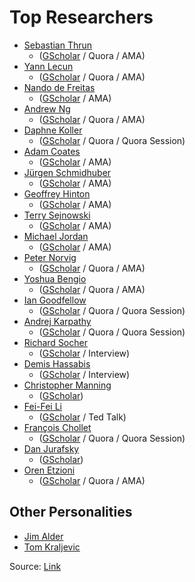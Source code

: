 # Top Researchers # 

 - [Sebastian Thrun](http://robots.stanford.edu/) 
   - ([GScholar](https://scholar.google.com/citations?user=7K34d7cAAAAJ&hl=en&oi=ao) / Quora / AMA)
 - [Yann Lecun](http://yann.lecun.com/) 
   - ([GScholar](https://scholar.google.com/citations?user=WLN3QrAAAAAJ&hl=en) / Quora / AMA)
 - [Nando de Freitas](http://www.cs.ubc.ca/~nando/) 
   - ([GScholar](https://scholar.google.com/citations?user=nzEluBwAAAAJ&hl=en) / AMA)
 - [Andrew Ng](http://www.andrewng.org/) 
   - ([GScholar](https://scholar.google.com/citations?user=JgDKULMAAAAJ&hl=en) / Quora / AMA)
 - [Daphne Koller](http://ai.stanford.edu/users/koller/) 
   - ([GScholar](https://scholar.google.com/citations?user=5Iqe53IAAAAJ) / Quora / Quora Session)
 - [Adam Coates](http://cs.stanford.edu/~acoates/) 
   - ([GScholar](https://scholar.google.com/citations?user=bLUllHEAAAAJ&hl=en) / AMA)
 - [Jürgen Schmidhuber](http://people.idsia.ch/~juergen/) 
   - ([GScholar](https://scholar.google.com/citations?user=gLnCTgIAAAAJ&hl=en) / AMA)
 - [Geoffrey Hinton](http://www.cs.toronto.edu/~hinton/) 
   - ([GScholar](https://scholar.google.com/citations?user=JicYPdAAAAAJ&hl=en) / AMA)
 - [Terry Sejnowski](http://www.salk.edu/scientist/terrence-sejnowski/) 
   - ([GScholar](https://scholar.google.com/citations?user=m1qAiOUAAAAJ&hl=en) / AMA)
 - [Michael Jordan](https://people.eecs.berkeley.edu/~jordan/) 
   - ([GScholar](https://scholar.google.com/citations?user=yxUduqMAAAAJ&hl=en) / AMA)
 - [Peter Norvig](http://norvig.com/) 
   - ([GScholar](https://scholar.google.com/citations?user=Ol0vcWgAAAAJ&hl=en) / Quora / AMA)
 - [Yoshua Bengio](http://www.iro.umontreal.ca/~bengioy/yoshua_en/) 
   - ([GScholar](https://scholar.google.com/citations?user=kukA0LcAAAAJ&hl=en) / Quora / AMA)
 - [Ian Goodfellow](http://www.iangoodfellow.com/) 
   - ([GScholar](https://scholar.google.com/citations?user=iYN86KEAAAAJ&hl=en) / Quora / Quora Session)
 - [Andrej Karpathy](http://karpathy.github.io/) 
   - ([GScholar](https://scholar.google.com/citations?user=l8WuQJgAAAAJ&hl=en) / Quora / Quora Session)
 - [Richard Socher](http://www.socher.org/) 
   - ([GScholar](https://scholar.google.com/citations?user=FaOcyfMAAAAJ&hl=en) / Interview)
 - [Demis Hassabis](http://demishassabis.com/) 
   - ([GScholar](https://scholar.google.com/citations?user=dYpPMQEAAAAJ&hl=en) / Interview)
 - [Christopher Manning](https://nlp.stanford.edu/~manning/) 
   - ([GScholar](https://scholar.google.com/citations?user=1zmDOdwAAAAJ&hl=en))
 - [Fei-Fei Li](http://vision.stanford.edu/people.html) 
   - ([GScholar](https://scholar.google.com/citations?user=rDfyQnIAAAAJ&hl=en) / Ted Talk)
 - [François Chollet](https://scholar.google.com/citations?user=VfYhf2wAAAAJ&hl=en) 
   - ([GScholar](https://scholar.google.com/citations?user=VfYhf2wAAAAJ&hl=en) / Quora / Quora Session)
 - [Dan Jurafsky](https://web.stanford.edu/~jurafsky/) 
   - ([GScholar](https://scholar.google.com/citations?user=uZg9l58AAAAJ&hl=en))
 - [Oren Etzioni](http://allenai.org/team/orene/) 
   - ([GScholar](https://scholar.google.com/citations?user=XF6Yk98AAAAJ&hl=en) / Quora / AMA)

## Other Personalities ##
 - [Jim Alder](https://jimadler.me/)
 - [Tom Kraljevic](https://github.com/tomkraljevic)

Source: [Link](https://unsupervisedmethods.com/my-curated-list-of-ai-and-machine-learning-resources-from-around-the-web-9a97823b8524)
